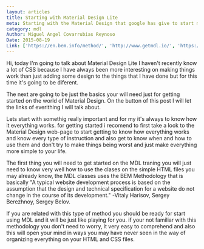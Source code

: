 ```yaml
---
layout: articles
title: Starting with Material Design Lite
meta: Starting with the Material Design that google has give to start making all our web pages and apps the way they have always do and that lots of people always wanted to know.
category: mdl
Author: Miguel Angel Covarrubias Reynoso
Date: 2015-08-19
Link: ['https://en.bem.info/method/', 'http://www.getmdl.io/', 'https://www.google.com/design/spec/material-design/introduction.html']
---
```


<p>Hi, today I'm going to talk about Material Design Lite I haven't recently know a lot of CSS because I have always been more interesting on making things work than just adding some design to the things that I have done but for this time it's going to be diferent.</p>

<p>The next are going to be just the basics your will need just for getting started on the world of Material Design. On the button of this post I will let the links of everithing I will talk about.</p>

<p>Lets start with somethig really important and for my it's always to know how it everything works. for getting started i recomend to first take a look to the Material Design web-page to start getting to know how everything works and know every type of instruction and also get to know when and how to use them and don't try to make things being worst and just make everything more simple to your life.</p>

<p>The first thing you will need to get started on the MDL traning you will just need to know very well how to use the clases on the simple HTML files you may already know, the MDL classes uses the BEM Methodology that is basically "A typical website development process is based on the assumption that the design and technical specification for a website do not change in the course of its development." -Vitaly Harisov, Sergey Berezhnoy, Sergey Belov.</p>

<p>If you are related with this type of method you should be ready for start using MDL and it will be just like playing for you. if your not familiar with this methodology you don't need to worry, it very easy to comprehend and also this will open your mind in ways you may have never seen in the way of organizing everything on your HTML and CSS files.</p>